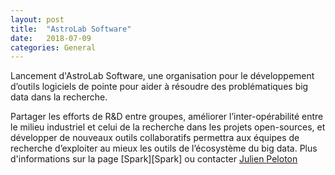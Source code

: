 ```yaml
---
layout: post
title:  "AstroLab Software"
date:   2018-07-09
categories: General
---
```


Lancement d'AstroLab Software, une organisation pour le développement d’outils logiciels de pointe pour aider à résoudre des problématiques big data dans la recherche.

Partager les efforts de R&D entre groupes, améliorer l’inter-opérabilité entre le milieu industriel et celui de la recherche dans les projets open-sources, et développer de nouveaux outils collaboratifs permettra aux équipes de recherche d’exploiter au mieux les outils de l’écosystème du big data. Plus d'informations sur la page [Spark][Spark] ou contacter [Julien Peloton](mailto:peloton@lal.in2p3.fr)
